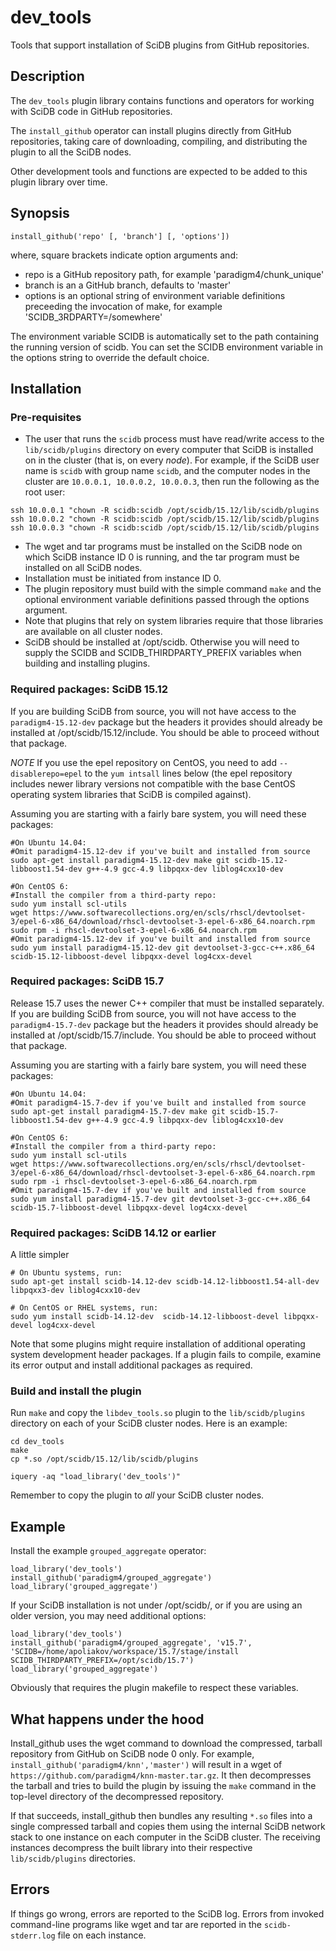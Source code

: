 # dev_tools

Tools that support installation of SciDB plugins from GitHub repositories.

## Description

The `dev_tools` plugin library contains functions and operators for
working with SciDB code in GitHub repositories.

The `install_github` operator can install plugins directly from GitHub
repositories, taking care of downloading, compiling, and distributing the
plugin to all the SciDB nodes.

Other development tools and functions are expected to be added to this plugin
library over time.

## Synopsis
```
install_github('repo' [, 'branch'] [, 'options'])
```
where, square brackets indicate option arguments and:
* repo is a GitHub repository path, for example 'paradigm4/chunk_unique'
* branch is an a GitHub branch, defaults to 'master'
* options is an optional string of environment variable definitions preceeding
  the invocation of make, for example 'SCIDB_3RDPARTY=/somewhere'

The environment variable SCIDB is automatically set to the path containing
the running version of scidb. You can set the SCIDB environment variable
in the options string to override the default choice.

## Installation

### Pre-requisites

* The user that runs the `scidb` process must have read/write access to
the `lib/scidb/plugins` directory on every computer that SciDB is installed on
in the cluster (that is, on every *node*). For example, if the SciDB user name
is `scidb` with group name `scidb`, and the computer nodes in the cluster are
`10.0.0.1, 10.0.0.2, 10.0.0.3`,  then run the following as the root user:
```
ssh 10.0.0.1 "chown -R scidb:scidb /opt/scidb/15.12/lib/scidb/plugins
ssh 10.0.0.2 "chown -R scidb:scidb /opt/scidb/15.12/lib/scidb/plugins
ssh 10.0.0.3 "chown -R scidb:scidb /opt/scidb/15.12/lib/scidb/plugins
```
* The wget and tar programs must be installed on the SciDB node on which SciDB instance ID 0 is running, and the tar program must be installed on all SciDB nodes.
* Installation must be initiated from instance ID 0.
* The plugin repository must build with the simple command `make` and the
optional environment variable definitions passed through the options argument.
* Note that plugins that rely on system libraries require that those libraries are available on all cluster nodes.
* SciDB should be installed at /opt/scidb. Otherwise you will need to supply the SCIDB and SCIDB_THIRDPARTY_PREFIX variables when building and installing plugins.

### Required packages: SciDB 15.12
If you are building SciDB from source, you will not have access to the `paradigm4-15.12-dev` package but the headers it provides should already be installed at /opt/scidb/15.12/include. You should be able to proceed without that package.

*NOTE* If you use the epel repository on CentOS, you need to add `--disablerepo=epel` to the `yum intsall` lines below (the epel repository includes newer library versions not compatible with the base CentOS operating system libraries that SciDB is compiled against).

Assuming you are starting with a fairly bare system, you will need these packages:
```
#On Ubuntu 14.04:
#Omit paradigm4-15.12-dev if you've built and installed from source
sudo apt-get install paradigm4-15.12-dev make git scidb-15.12-libboost1.54-dev g++-4.9 gcc-4.9 libpqxx-dev liblog4cxx10-dev

#On CentOS 6:
#Install the compiler from a third-party repo:
sudo yum install scl-utils
wget https://www.softwarecollections.org/en/scls/rhscl/devtoolset-3/epel-6-x86_64/download/rhscl-devtoolset-3-epel-6-x86_64.noarch.rpm
sudo rpm -i rhscl-devtoolset-3-epel-6-x86_64.noarch.rpm 
#Omit paradigm4-15.12-dev if you've built and installed from source
sudo yum install paradigm4-15.12-dev git devtoolset-3-gcc-c++.x86_64 scidb-15.12-libboost-devel libpqxx-devel log4cxx-devel
```

### Required packages: SciDB 15.7
Release 15.7 uses the newer C++ compiler that must be installed separately. If you are building SciDB from source, you will not have access to the `paradigm4-15.7-dev` package but the headers it provides should already be installed at /opt/scidb/15.7/include. You should be able to proceed without that package.

Assuming you are starting with a fairly bare system, you will need these packages:
```
#On Ubuntu 14.04:
#Omit paradigm4-15.7-dev if you've built and installed from source
sudo apt-get install paradigm4-15.7-dev make git scidb-15.7-libboost1.54-dev g++-4.9 gcc-4.9 libpqxx-dev liblog4cxx10-dev

#On CentOS 6:
#Install the compiler from a third-party repo:
sudo yum install scl-utils
wget https://www.softwarecollections.org/en/scls/rhscl/devtoolset-3/epel-6-x86_64/download/rhscl-devtoolset-3-epel-6-x86_64.noarch.rpm
sudo rpm -i rhscl-devtoolset-3-epel-6-x86_64.noarch.rpm 
#Omit paradigm4-15.7-dev if you've built and installed from source
sudo yum install paradigm4-15.7-dev git devtoolset-3-gcc-c++.x86_64 scidb-15.7-libboost-devel libpqxx-devel log4cxx-devel
```

### Required packages: SciDB 14.12 or earlier
A little simpler
```
# On Ubuntu systems, run:
sudo apt-get install scidb-14.12-dev scidb-14.12-libboost1.54-all-dev libpqxx3-dev liblog4cxx10-dev

# On CentOS or RHEL systems, run:
sudo yum install scidb-14.12-dev  scidb-14.12-libboost-devel libpqxx-devel log4cxx-devel
```
Note that some plugins might require installation of additional operating system development
header packages. If a plugin fails to compile, examine its error output and install additional
packages as required.

### Build and install the plugin

Run `make` and copy  the `libdev_tools.so` plugin to the `lib/scidb/plugins`
directory on each of your SciDB cluster nodes. Here is an example:

```
cd dev_tools
make
cp *.so /opt/scidb/15.12/lib/scidb/plugins

iquery -aq "load_library('dev_tools')"
```
Remember to copy the plugin to *all* your SciDB cluster nodes.

## Example

Install the example `grouped_aggregate` operator:

```
load_library('dev_tools')
install_github('paradigm4/grouped_aggregate')
load_library('grouped_aggregate')
```

If your SciDB installation is not under /opt/scidb/, or if you are using an older version, you may need additional options:
```
load_library('dev_tools')
install_github('paradigm4/grouped_aggregate', 'v15.7', 'SCIDB=/home/apoliakov/workspace/15.7/stage/install SCIDB_THIRDPARTY_PREFIX=/opt/scidb/15.7')
load_library('grouped_aggregate')
```
Obviously that requires the plugin makefile to respect these variables.

## What happens under the hood

Install_github uses the wget command to download the compressed, tarball
repository from GitHub on SciDB node 0 only.
For example, `install_github('paradigm4/knn','master')`
will result in a wget of `https://github.com/paradigm4/knn-master.tar.gz`.
It then decompresses the tarball and tries to build the plugin by issuing
the `make` command in the top-level directory of the decompressed
repository.

If that succeeds, install_github then bundles any resulting `*.so` files
into a single compressed tarball and copies them using the internal
SciDB network stack to one instance on each computer in the SciDB cluster.
The receiving instances decompress the built library into their
respective `lib/scidb/plugins` directories.

## Errors

If things go wrong, errors are reported to the SciDB log. Errors from
invoked command-line programs like wget and tar are reported in the
`scidb-stderr.log` file on each instance.
